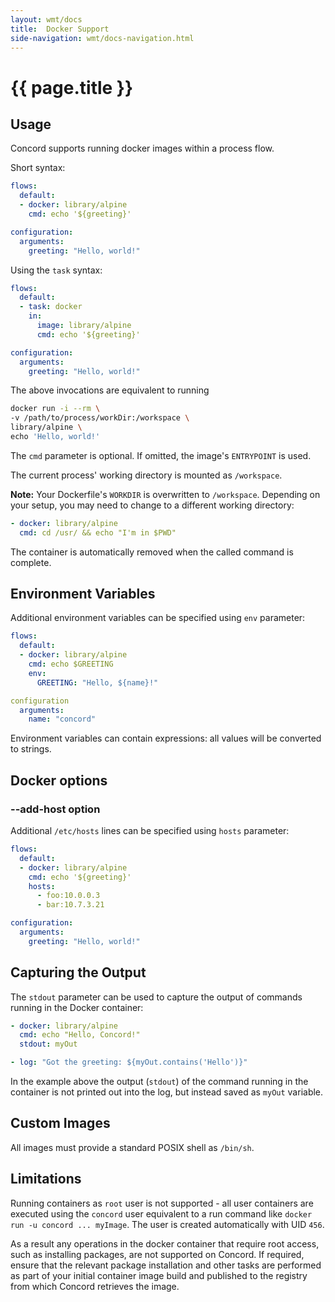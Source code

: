 ```yaml
---
layout: wmt/docs
title:  Docker Support
side-navigation: wmt/docs-navigation.html
---
```


# {{ page.title }}

## Usage

Concord supports running docker images within a process flow.

Short syntax:

```yaml
flows:
  default:
  - docker: library/alpine
    cmd: echo '${greeting}'

configuration:
  arguments:
    greeting: "Hello, world!"
```

Using the `task` syntax:

```yaml
flows:
  default:
  - task: docker
    in:
      image: library/alpine
      cmd: echo '${greeting}'

configuration:
  arguments:
    greeting: "Hello, world!"
```

The above invocations are equivalent to running

```bash
docker run -i --rm \
-v /path/to/process/workDir:/workspace \
library/alpine \
echo 'Hello, world!'
```

The `cmd` parameter is optional. If omitted, the image's `ENTRYPOINT` is used.

The current process' working directory is mounted as `/workspace`.

**Note:** Your Dockerfile's `WORKDIR` is overwritten to `/workspace`. Depending
on your setup, you may need to change to a different working directory:

```yaml
- docker: library/alpine
  cmd: cd /usr/ && echo "I'm in $PWD"
``` 

The container is automatically removed when the called command is complete.

## Environment Variables

Additional environment variables can be specified using `env` parameter:

```yaml
flows:
  default:
  - docker: library/alpine
    cmd: echo $GREETING
    env:
      GREETING: "Hello, ${name}!"

configuration
  arguments:
    name: "concord"
```

Environment variables can contain expressions: all values will be
converted to strings.

## Docker options

### --add-host option

Additional `/etc/hosts` lines can be specified using `hosts` parameter:

```yaml
flows:
  default:
  - docker: library/alpine
    cmd: echo '${greeting}'
    hosts:
      - foo:10.0.0.3
      - bar:10.7.3.21

configuration:
  arguments:
    greeting: "Hello, world!"
```

## Capturing the Output

The `stdout` parameter can be used to capture the output of commands running
in the Docker container:

```yaml
- docker: library/alpine
  cmd: echo "Hello, Concord!"
  stdout: myOut

- log: "Got the greeting: ${myOut.contains('Hello')}"
```

In the example above the output (`stdout`) of the command running in the
container is not printed out into the log, but instead saved as `myOut`
variable.

## Custom Images

All images must provide a standard POSIX shell as `/bin/sh`.

## Limitations

Running containers as `root` user is not supported - all user containers are
executed using the `concord` user equivalent to a run command like `docker run
-u concord ... myImage`.  The user is created automatically with UID `456`.

As a result any operations in the docker container that require root access,
such as installing packages, are not supported on Concord. If required, ensure
that the relevant package installation and other tasks are performed as part of
your initial container image build and published to the registry from which
Concord retrieves the image.
